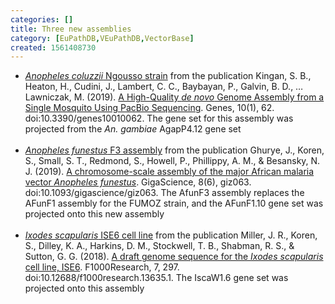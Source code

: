 ```yaml
---
categories: []
title: Three new assemblies
category: [EuPathDB,VEuPathDB,VectorBase]
created: 1561408730
---
```

<ul>
<li><a href="/organisms/anopheles-coluzzii/ngousso"><i>Anopheles coluzzii</i> Ngousso strain</a> 
  from the publication Kingan, S. B., Heaton, H., Cudini, J., Lambert, C. C., Baybayan, P., Galvin, B. D., … Lawniczak, M. (2019). 
  <a href="https://www.ncbi.nlm.nih.gov/pubmed/30669388">A High-Quality <i>de novo</i> Genome Assembly 
  from a Single Mosquito Using PacBio Sequencing</a>. Genes, 10(1), 62. doi:10.3390/genes10010062. 
  The gene set for this assembly was projected from the <i>An. gambiae</i> AgapP4.12 gene set
</li></br>
<li><a href="/organisms/anopheles-funestus"><i>Anopheles funestus</i> F3 assembly</a> from the publication Ghurye, J., Koren, S., Small, S. T., Redmond, S., Howell, P., Phillippy, A. M., & Besansky, N. J. (2019). <a href="https://www.ncbi.nlm.nih.gov/pubmed/31157884">A chromosome-scale assembly of the major African malaria vector <i>Anopheles funestus</i></a>. GigaScience, 8(6), giz063. doi:10.1093/gigascience/giz063. The AfunF3 assembly replaces the AFunF1 assembly for the FUMOZ strain, and the AFunF1.10 gene set was projected onto this new assembly</li>
</br>
<li><a href="/organisms/ixodes-scapularis/ise6"><i>Ixodes scapularis</i> ISE6 cell line</a> from the publication Miller, J. R., Koren, S., Dilley, K. A., Harkins, D. M., Stockwell, T. B., Shabman, R. S., & Sutton, G. G. (2018). <a href="https://www.ncbi.nlm.nih.gov/pubmed/29707202">A draft genome sequence for the <i>Ixodes scapularis</i> cell line, ISE6</a>. F1000Research, 7, 297. doi:10.12688/f1000research.13635.1. The IscaW1.6 gene set was projected onto this assembly</li>
</ul>
